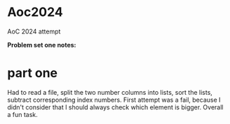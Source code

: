 # Aoc2024
AoC 2024 attempt

**Problem set one notes:**
# part one
Had to read a file, split the two number columns into lists, sort the lists, 
subtract corresponding index numbers. First attempt was a fail, because I didn't consider 
that I should always check which element is bigger. Overall a fun task.

